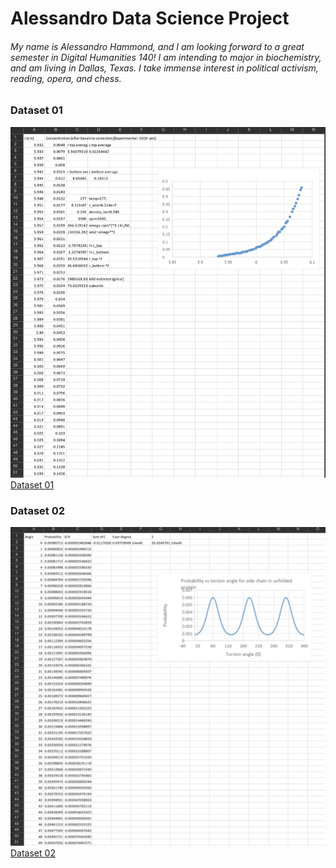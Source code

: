 # Alessandro Data Science Project
###### My name is Alessandro Hammond, and I am looking forward to a great semester in Digital Humanities 140! I am intending to major in biochemistry, and am living in Dallas, Texas. I take immense interest in political activism, reading, opera, and chess. 

### Dataset 01
![GitHub Logo](/images/image1.png)
[Dataset 01](https://github.com/ah0749/dh140/blob/main/images/image1.png)

### Dataset 02
![GitHub Logo](/images/image2.png)
[Dataset 02](https://github.com/ah0749/dh140/blob/main/images/image2.png)
